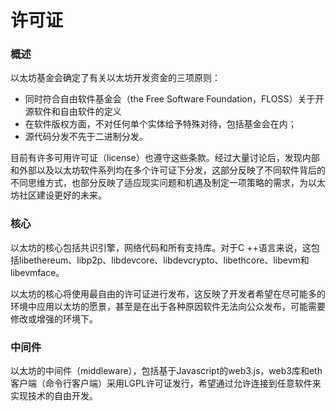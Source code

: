 # 许可证

### 概述

以太坊基金会确定了有关以太坊开发资金的三项原则：

* 同时符合自由软件基金会（the Free Software Foundation，FLOSS）关于开源软件和自由软件的定义
* 在软件版权方面，不对任何单个实体给予特殊对待，包括基金会在内； 
* 源代码分发不先于二进制分发。

目前有许多可用许可证（license）也遵守这些条款。经过大量讨论后，发现内部和外部以及以太坊软件系列均在多个许可证下分发，这部分反映了不同软件背后的不同思维方式，也部分反映了适应现实问题和机遇及制定一项策略的需求，为以太坊社区建设更好的未来。

### 核心

以太坊的核心包括共识引擎，网络代码和所有支持库。对于C ++语言来说，这包括libethereum、libp2p、libdevcore、libdevcrypto、libethcore、libevm和libevmface。

以太坊的核心将使用最自由的许可证进行发布，这反映了开发者希望在尽可能多的环境中应用以太坊的愿景，甚至是在出于各种原因软件无法向公众发布，可能需要修改或增强的环境下。

### 中间件

以太坊的中间件（middleware），包括基于Javascript的web3.js，web3库和eth客户端（命令行客户端）采用LGPL许可证发行，希望通过允许连接到任意软件来实现技术的自由开发。



